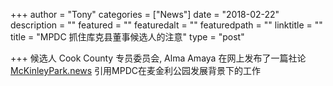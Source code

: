 +++
author = "Tony"
categories = ["News"]
date = "2018-02-22"
description = ""
featured = ""
featuredalt = ""
featuredpath = ""
linktitle = ""
title = "MPDC 抓住库克县董事候选人的注意"
type = "post"

+++
候选人  Cook County 专员委员会, Alma Amaya 在网上发布了一篇社论 <a href='https://McKinleyPark.news'>McKinleyPark.news</a> 引用MPDC在麦金利公园发展背景下的工作

<br>
<br>
<br>
<br>
<br>
<br>
